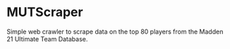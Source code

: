 # MUTScraper
Simple web crawler to scrape data on the top 80 players from the Madden 21 Ultimate Team Database. 
